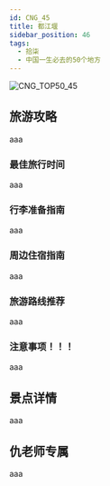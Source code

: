 ```yaml
---
id: CNG_45
title: 都江堰
sidebar_position: 46
tags:
  - 拾柒
  - 中国一生必去的50个地方
---
```

![CNG_TOP50_45](/img/love/CNG_TOP50/45.png)

## 旅游攻略

aaa

### 最佳旅行时间

aaa

### 行李准备指南

aaa

### 周边住宿指南

aaa

### 旅游路线推荐

aaa

### 注意事项！！！

aaa

## 景点详情

aaa

## 仇老师专属

aaa
